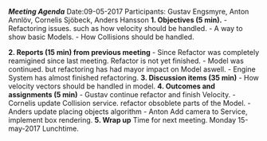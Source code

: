 _**Meeting Agenda**_
Date:09-05-2017
Participants: Gustav Engsmyre, Anton Annlöv, Cornelis Sjöbeck, Anders Hansson
__1. Objectives (5 min).__ 
    - Refactoring issues. such as how velocity should be handled. 
    - A way to show basic Models. 
    - How Collisions should be handled. 


__2. Reports (15 min) from previous meeting__
    - Since Refactor was completely reamigined since last meeting. Refactor is not yet finished. 
    - Model was continued. but refactoring has had mayor impact on Model aswell. 
    - Engine System has almost finished refactoring. 
__3. Discussion items (35 min)__
    - How velocity vectors should be handled in model. 
__4. Outcomes and assignments (5 min)__
    - Gustav continue refactor and finish Velocity. 
    - Cornelis update Collision service. refactor obsoblete parts of the Model. 
    - Anders update placing objects algorithm
    - Anton Add camera to Service, implement box rendering. 
__5. Wrap up__
Time for next meeting. Monday 15-may-2017 Lunchtime. 